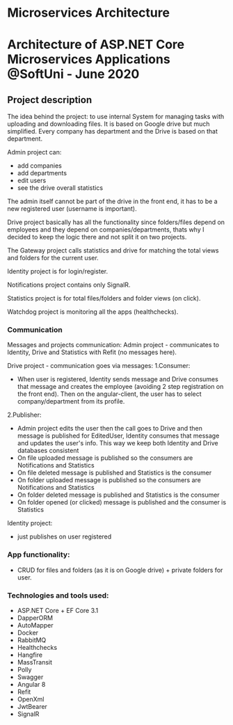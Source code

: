 # Microservices Architecture
# Architecture of ASP.NET Core Microservices Applications @SoftUni - June 2020

## Project description
The idea behind the project: to use internal System for managing tasks with uploading and downloading files. It is based on Google drive but much simplified.
Every company has department and the Drive is based on that department.

Admin project can:
- add companies
- add departments
- edit users
- see the drive overall statistics

The admin itself cannot be part of the drive in the front end, it has to be a new registered user (username is important).

Drive project basically has all the functionality since folders/files depend on employees and they depend on companies/departments, thats why I decided to keep the logic there and not split it on two projects.

The Gateway project calls statistics and drive for matching the total views and folders for the current user.

Identity project is for login/register.

Notifications project contains only SignalR.

Statistics project is for total files/folders and folder views (on click).

Watchdog project is monitoring all the apps (healthchecks).

### Communication
Messages and projects communication:
Admin project - communicates to Identity, Drive and Statistics with Refit (no messages here).

Drive project - communication goes via messages:
1.Consumer:
- When user is registered, Identity sends message and Drive consumes that message and creates the employee (avoiding 2 step registration on the front end). Then on the angular-client, the user has to select company/department from its profile.

2.Publisher:
- Admin project edits the user then the call goes to Drive and then message is published for EditedUser, Identity consumes that message and updates the user's info. This way we keep both Identity and Drive databases consistent
- On file uploaded message is published so the consumers are Notifications and Statistics
- On file deleted message is published and Statistics is the consumer
- On folder uploaded message is published so the consumers are Notifications and Statistics
- On folder deleted message is published and Statistics is the consumer
- On folder opened (or clicked) message is published and the consumer is Statistics

Identity project:
- just publishes on user registered

### App functionality:
- CRUD for files and folders (as it is on Google drive) + private folders for user.

### Technologies and tools used:
- ASP.NET Core + EF Core 3.1
- DapperORM
- AutoMapper
- Docker
- RabbitMQ
- Healthchecks
- Hangfire
- MassTransit
- Polly
- Swagger
- Angular 8
- Refit
- OpenXml
- JwtBearer
- SignalR
